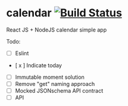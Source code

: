 # calendar [![Build Status](https://travis-ci.org/lzakrzewski/calendar.svg?branch=master)](https://travis-ci.org/lzakrzewski/calendar)

React JS + NodeJS calendar simple app

Todo: 
 - [ ] Eslint
 - [ x ] Indicate today
 - [ ] Immutable moment solution
 - [ ] Remove "get" naming approach
 - [ ] Mocked JSONschema API contract
 - [ ] API